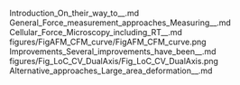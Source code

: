Introduction_On_their_way_to__.md
General_Force_measurement_approaches_Measuring__.md
Cellular_Force_Microscopy_including_RT__.md
figures/FigAFM_CFM_curve/FigAFM_CFM_curve.png
Improvements_Several_improvements_have_been__.md
figures/Fig_LoC_CV_DualAxis/Fig_LoC_CV_DualAxis.png
Alternative_approaches_Large_area_deformation__.md
